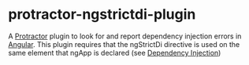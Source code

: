 # protractor-ngstrictdi-plugin
A [Protractor](http://www.protractortest.org/#/) plugin to look for and report dependency injection errors in [Angular](https://angularjs.org/). This plugin requires that the ngStrictDi directive is used on the same element that ngApp is declared (see [Dependency Injection](https://docs.angularjs.org/guide/di))
